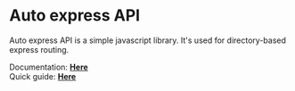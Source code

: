 # Auto express API
Auto express API is a simple javascript library. It's used for directory-based express routing.

Documentation: [**Here**](https://github.com/RORAKUS/autoexpressapi/wiki) <br>
Quick guide: [**Here**](https://github.com/RORAKUS/autoexpressapi/wiki/Quick-start-guide)